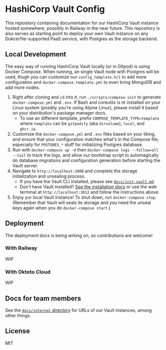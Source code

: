 # HashiCorp Vault Config

This repoistory containing documentation for our HashiCorp Vault instance hosted somewhere, possibly in Railway in the near future. This repository is also serves as starting point to deploy your own Vault instance on any Dokcerfile-supported PaaS service, with Postgres as the storage backend.

## Local Development

The easy way of running HashiCorp Vault locally (or in Gitpod) is using Docker Compose. When running, an single Vault node with Postgres will be used, thugh you can customize our `config_template.hcl` to add more configuration and `docker-compose.template.yml` to even bring MongoDB and add more nodes.

1. Right after cloning and `cd` into it, run `./scripts/compose-init` to generate `docker-compose.yml` and `.env`. If Bash and coreutils is nt installed on your Linux system (posibly you're using Alpine Linux), please install it based on your distribution's package manager docs.
    * To use an different template, prefix `COMPOSE_TEMPLATE_TYPE=template` where `template` can be `gitpodify` (aka `dirvolume`), `local`, and `ghcr.io`.
2. Customize the `docker-compose.yml` and `.env` files based on your liking, and ensure that your configuration matches what's in the Compose file, especially for `POSTGRES_*` stuff for initializing Postgres database.
3. Run with `docker-compose up -d` then `docker-compose logs --follow=all --tail` to track the logs, and allow our bootstrap script to automagically do database migrations and configuration generation before starting the Vault server.
4. Navigate to `http://localhost:3000` and complete the storage initialization and unsealing process.
   * If you have the Vault CLI installed, please see [`docs/init-vault.md`](docs/init-vault.md).
   * Don't have Vault installed? [See the installation docs](https://www.vaultproject.io/docs/install) or use the web terminal at `http://localhost:3012` and follow the instructions above.
5. Enjoy yur local Vault instance! To shut down, run `docker-compose stop`. (Remember that Vault will seals its storage and you need the unseal keys again when you do `docker-compose start`.)

## Deployment

The deployment docs is being wrking on, so contributions are welcome!

### With Railway

WIP

### With Okteto Cloud

WIP

## Docs for team members

See the [`docs/internal` directory](docs/internal) for URLs of our Vault instances, among other things.

## License

MIT
